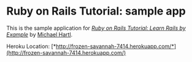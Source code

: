 # Ruby on Rails Tutorial: sample app

This is the sample application for
[*Ruby on Rails Tutorial: Learn Rails by Example*](http://railstutorial.org/)
by [Michael Hartl](http://michaelhartl.com/).

Heroku Location:
[*http://frozen-savannah-7414.herokuapp.com/*](http://frozen-savannah-7414.herokuapp.com/)